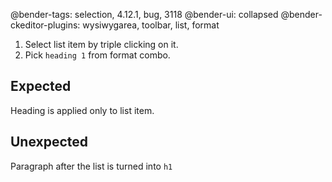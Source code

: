 @bender-tags: selection, 4.12.1, bug, 3118
@bender-ui: collapsed
@bender-ckeditor-plugins: wysiwygarea, toolbar, list, format

1. Select list item by triple clicking on it.
1. Pick `heading 1` from format combo.

## Expected

Heading is applied only to list item.

## Unexpected

Paragraph after the list is turned into `h1`

